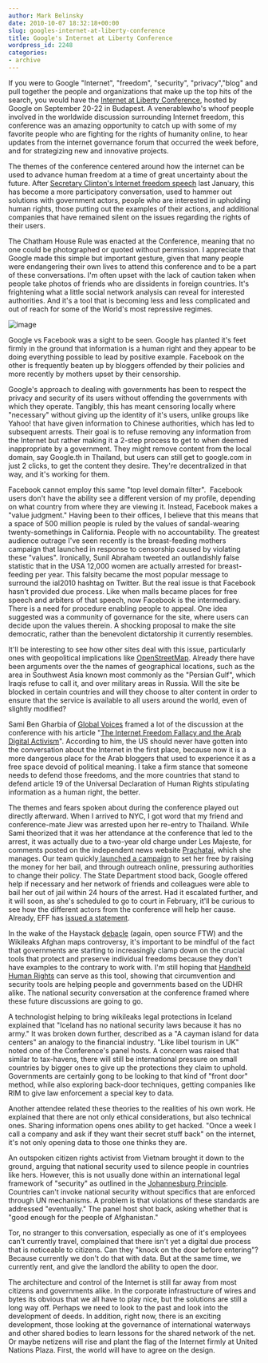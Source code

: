 ```yaml
---
author: Mark Belinsky
date: 2010-10-07 18:32:18+00:00
slug: googles-internet-at-liberty-conference
title: Google's Internet at Liberty Conference
wordpress_id: 2248
categories:
- archive
---
```


If you were to Google "Internet", "freedom", "security", "privacy","blog" and pull together the people and organizations that make up the top hits of the search, you would have the [Internet at Liberty Conference](http://www.cmcs.ceu.hu/news/conference-internet-liberty-2010), hosted by Google on September 20-22 in Budapest. A venerablewho's whoof people involved in the worldwide discussion surrounding Internet freedom, this conference was an amazing opportunity to catch up with some of my favorite people who are fighting for the rights of humanity online, to hear updates from the internet governance forum that occurred the week before, and for strategizing new and innovative projects.

The themes of the conference centered around how the internet can be used to advance human freedom at a time of great uncertainty about the future. After [Secretary Clinton's Internet freedom speech](http://4hours.wordpress.com/2010/01/22/secretary-clinton-internet-freedom-speech-word-cloud/) last January, this has become a more participatory conversation, used to hammer out solutions with government actors, people who are interested in upholding human rights, those putting out the examples of their actions, and additional companies that have remained silent on the issues regarding the rights of their users.

The Chatham House Rule was enacted at the Conference, meaning that no one could be photographed or quoted without permission. I appreciate that Google made this simple but important gesture, given that many people were endangering their own lives to attend this conference and to be a part of these conversations. I'm often upset with the lack of caution taken when people take photos of friends who are dissidents in foreign countries. It's frightening what a little social network analysis can reveal for interested authorities. And it's a tool that is becoming less and less complicated and out of reach for some of the World's most repressive regimes.

![image](http://farm5.static.flickr.com/4144/5059949241_8c5a509cdf.jpg)

Google vs Facebook was a sight to be seen. Google has planted it's feet firmly in the ground that information is a human right and they appear to be doing everything possible to lead by positive example. Facebook on the other is frequently beaten up by bloggers offended by their policies and more recently by mothers upset by their censorship.

Google's approach to dealing with governments has been to respect the privacy and security of its users without offending the governments with which they operate. Tangibly, this has meant censoring locally where "necessary" without giving up the identity of it's users, unlike groups like Yahoo! that have given information to Chinese authorities, which has led to subsequent arrests. Their goal is to refuse removing any information from the Internet but rather making it a 2-step process to get to when deemed inappropriate by a government. They might remove content from the local domain, say Google.th in Thailand, but users can still get to google.com in just 2 clicks, to get the content they desire. They're decentralized in that way, and it's working for them.

Facebook cannot employ this same "top level domain filter".  Facebook users don't have the ability see a different version of my profile, depending on what country from where they are viewing it. Instead, Facebook makes a "value judgment." Having been to their offices, I believe that this means that a space of 500 million people is ruled by the values of sandal-wearing twenty-somethings in California. People with no accountability. The greatest audience outrage I've seen recently is the breast-feeding mothers campaign that launched in response to censorship caused by violating these "values". Ironically, Sunil Abraham tweeted an outlandishly false statistic that in the USA 12,000 women are actually arrested for breast-feeding per year. This falsity became the most popular message to surround the ial2010 hashtag on Twitter. But the real issue is that Facebook hasn't provided due process. Like when malls became places for free speech and arbiters of that speech, now Facebook is the intermediary. There is a need for procedure enabling people to appeal. One idea suggested was a community of governance for the site, where users can decide upon the values therein. A shocking proposal to make the site democratic, rather than the benevolent dictatorship it currently resembles.

It'll be interesting to see how other sites deal with this issue, particularly ones with geopolitical implications like [OpenStreetMap](http://www.openstreetmap.org/). Already there have been arguments over the the names of geographical locations, such as the area in Southwest Asia known most commonly as the "Persian Gulf", which Iraqis refuse to call it, and over military areas in Russia. Will the site be blocked in certain countries and will they choose to alter content in order to ensure that the service is available to all users around the world, even of slightly modified?

Sami Ben Gharbia of [Global Voices](http://globalvoices.org/) framed a lot of the discussion at the conference with his article "[The Internet Freedom Fallacy and the Arab Digital Activism](http://samibengharbia.com/2010/09/17/the-internet-freedom-fallacy-and-the-arab-digital-activism/)". According to him, the US should never have gotten into the conversation about the Internet in the first place, because now it is a more dangerous place for the Arab bloggers that used to experience it as a free space devoid of political meaning. I take a firm stance that someone needs to defend those freedoms, and the more countries that stand to defend article 19 of the Universal Declaration of Human Rights stipulating information as a human right, the better.

The themes and fears spoken about during the conference played out directly afterward. When I arrived to NYC, I got word that my friend and conference-mate Jiew was arrested upon her re-entry to Thailand. While Sami theorized that it was her attendance at the conference that led to the arrest, it was actually due to a two-year old charge under Les Majeste, for comments posted on the independent news website [Prachatai](http://www.prachatai.com/english/), which she manages. Our team quickly[ launched a campaign](http://freejiew.blogspot.com/) to set her free by raising the money for her bail, and through outreach online, pressuring authorities to change their policy. The State Department stood back, Google offered help if necessary and her network of friends and colleagues were able to bail her out of jail within 24 hours of the arrest. Had it escalated further, and it will soon, as she's scheduled to go to court in February, it'll be curious to see how the different actors from the conference will help her cause. Already, EFF has [issued a statement](http://www.eff.org/deeplinks/2010/09/thai-journalist).

In the wake of the Haystack [debacle](http://www.newsweek.com/2010/08/06/needles-in-a-haystack.html) (again, open source FTW) and the Wikileaks Afghan maps controversy, it's important to be mindful of the fact that governments are starting to increasingly clamp down on the crucial tools that protect and preserve individual freedoms because they don't have examples to the contrary to work with. I'm still hoping that [Handheld Human Rights](http://handheldhumanrights.org/) can serve as this tool, showing that circumvention and security tools are helping people and governments based on the UDHR alike. The national security conversation at the conference framed where these future discussions are going to go.

A technologist helping to bring wikileaks legal protections in Iceland explained that "Iceland has no national security laws because it has no army." It was broken down further, described as a "A cayman island for data centers" an analogy to the financial industry. "Like libel tourism in UK" noted one of the Conference's panel hosts. A concern was raised that similar to tax-havens, there will still be international pressure on small countries by bigger ones to give up the protections they claim to uphold. Governments are certainly gong to be looking to that kind of "front door" method, while also exploring back-door techniques, getting companies like RIM to give law enforcement a special key to data.

Another attendee related these theories to the realities of his own work. He explained that there are not only ethical considerations, but also technical ones. Sharing information opens ones ability to get hacked. "Once a week I call a company and ask if they want their secret stuff back" on the internet, it's not only opening data to those one thinks they are.

An outspoken citizen rights activist from Vietnam brought it down to the ground, arguing that national security used to silence people in countries like hers. However, this is not usually done within an international legal framework of "security" as outlined in the [Johannesburg Principle](http://www1.umn.edu/humanrts/instree/johannesburg.html). Countries can't invoke national security without specifics that are enforced through UN mechanisms. A problem is that violations of these standards are addressed "eventually." The panel host shot back, asking whether that is "good enough for the people of Afghanistan."

Tor, no stranger to this conversation, especially as one of it's employees can't currently travel, complained that there isn't yet a digital due process that is noticeable to citizens. Can they "knock on the door before entering"? Because currently we don't do that with data. But at the same time, we currently rent, and give the landlord the ability to open the door.

The architecture and control of the Internet is still far away from most citizens and governments alike. In the corporate infrastructure of wires and bytes its obvious that we all have to play nice, but the solutions are still a long way off. Perhaps we need to look to the past and look into the development of deeds. In addition, right now, there is an exciting development, those looking at the governance of international waterways and other shared bodies to learn lessons for the shared network of the net. Or maybe netizens will rise and plant the flag of the Internet firmly at United Nations Plaza. First, the world will have to agree on the design.
